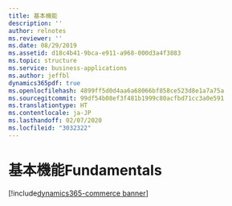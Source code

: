 ```yaml
---
title: 基本機能
description: ''
author: relnotes
ms.reviewer: ''
ms.date: 08/29/2019
ms.assetid: d18c4b41-9bca-e911-a968-000d3a4f3883
ms.topic: structure
ms.service: business-applications
ms.author: jeffbl
dynamics365pdf: true
ms.openlocfilehash: 4899ff5d0d4aa6a68066bf858ce523d8e1a7a75a
ms.sourcegitcommit: 99df54b08ef3f481b1999c80acfbd71cc3a0e591
ms.translationtype: HT
ms.contentlocale: ja-JP
ms.lasthandoff: 02/07/2020
ms.locfileid: "3032322"
---
```

# <a name="fundamentals"></a><span data-ttu-id="0b0bb-102">基本機能</span><span class="sxs-lookup"><span data-stu-id="0b0bb-102">Fundamentals</span></span>

[!include[dynamics365-commerce banner](../includes/dynamics365-commerce.md)]

<!--structure start-->

<!--structure end-->



